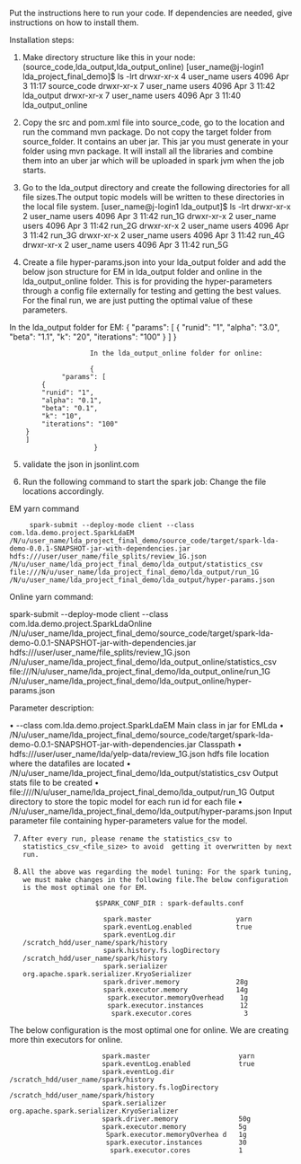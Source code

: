 Put the instructions here to run your code. If dependencies are needed, give instructions on how to install them.

Installation steps:

1.	Make directory structure like this in your node: (source_code,lda_output,lda_output_online)
                [user_name@j-login1 lda_project_final_demo]$ ls -lrt
                  drwxr-xr-x 4 user_name users 4096 Apr  3 11:17 source_code
                   drwxr-xr-x 7 user_name users 4096 Apr  3 11:42 lda_output
                   drwxr-xr-x 7 user_name users 4096 Apr  3 11:40 lda_output_online


2.	Copy the src and pom.xml file into source_code, go to the location and run the command mvn package. Do not copy the target folder from source_folder. It contains an uber jar. This jar you must generate in your folder using mvn package. It will install all the libraries and combine them into an uber jar which will be uploaded in spark jvm when the job starts.

3.	  Go to the lda_output directory and create the following directories for all file sizes.The output 
                 topic models will be written to these directories in the local file system.
                  [user_name@j-login1 lda_output]$ ls -lrt
                  drwxr-xr-x 2 user_name users 4096 Apr  3 11:42 run_1G
                  drwxr-xr-x 2 user_name users 4096 Apr  3 11:42 run_2G
                  drwxr-xr-x 2 user_name users 4096 Apr  3 11:42 run_3G
                  drwxr-xr-x 2 user_name users 4096 Apr  3 11:42 run_4G
                  drwxr-xr-x 2 user_name users 4096 Apr  3 11:42 run_5G
				  
				  
4.	Create a file hyper-params.json into your lda_output folder and add the below json structure for EM in lda_output folder and online in the lda_output_online folder. This is for providing the hyper-parameters through a config file externally for testing and getting the best values. For the final run, we are just putting the optimal value of these parameters.

In the lda_output folder for EM:
                     {
	                "params": [
		      {
			"runid": "1",
			"alpha": "3.0",
			"beta": "1.1",
			"k": "20",
			"iterations": "100"
		      }
		]
                       }


                        In the lda_output_online folder for online:

                        {
	             "params": [
		    {
			"runid": "1",
			"alpha": "0.1",
			"beta": "0.1",
			"k": "10",
			"iterations": "100"
		}
		]
                         }



5. validate the json in jsonlint.com


6. Run the following command to start the spark job: Change the file locations accordingly.
                       
EM yarn command
         
		 spark-submit --deploy-mode client --class com.lda.demo.project.SparkLdaEM                                                 /N/u/user_name/lda_project_final_demo/source_code/target/spark-lda-demo-0.0.1-SNAPSHOT-jar-with-dependencies.jar hdfs:///user/user_name/file_splits/review_1G.json       /N/u/user_name/lda_project_final_demo/lda_output/statistics_csv                                                                file:///N/u/user_name/lda_project_final_demo/lda_output/run_1G                                                                /N/u/user_name/lda_project_final_demo/lda_output/hyper-params.json
		 
		 
Online yarn command:

spark-submit --deploy-mode client --class com.lda.demo.project.SparkLdaOnline /N/u/user_name/lda_project_final_demo/source_code/target/spark-lda-demo-0.0.1-SNAPSHOT-jar-with-dependencies.jar hdfs:///user/user_name/file_splits/review_1G.json /N/u/user_name/lda_project_final_demo/lda_output_online/statistics_csv file:///N/u/user_name/lda_project_final_demo/lda_output_online/run_1G /N/u/user_name/lda_project_final_demo/lda_output_online/hyper-params.json


Parameter description:

•	--class com.lda.demo.project.SparkLdaEM    Main class in jar for EMLda
•	/N/u/user_name/lda_project_final_demo/source_code/target/spark-lda-demo-0.0.1-SNAPSHOT-jar-with-dependencies.jar    Classpath
•	hdfs:///user/user_name/lda/yelp-data/review_1G.json    hdfs file location where the datafiles are located
•	/N/u/user_name/lda_project_final_demo/lda_output/statistics_csv    Output stats file to be created
•	file:////N/u/user_name/lda_project_final_demo/lda_output/run_1G   Output directory to store the topic model for each run id for each file
•	/N/u/user_name/lda_project_final_demo/lda_output/hyper-params.json    Input parameter file containing hyper-parameters value for the model.


7.     After every run, please rename the statistics_csv to statistics_csv_<file_size> to avoid  getting it overwritten by next run.



8.     All the above was regarding the model tuning: For the spark tuning, we must make changes in the following file.The below configuration is the most optimal one for EM.

                         $SPARK_CONF_DIR : spark-defaults.conf

                           spark.master                     yarn
                           spark.eventLog.enabled           true
                           spark.eventLog.dir               /scratch_hdd/user_name/spark/history
                           spark.history.fs.logDirectory    /scratch_hdd/user_name/spark/history
                           spark.serializer                 org.apache.spark.serializer.KryoSerializer
                           spark.driver.memory              28g
                           spark.executor.memory            14g
                            spark.executor.memoryOverhead    1g
                            spark.executor.instances         12
                             spark.executor.cores             3

The below configuration is the most optimal one for online. We are creating more thin executors for online.
                          
                           spark.master                      yarn
                           spark.eventLog.enabled            true
                           spark.eventLog.dir                /scratch_hdd/user_name/spark/history
                           spark.history.fs.logDirectory     /scratch_hdd/user_name/spark/history
                           spark.serializer                  org.apache.spark.serializer.KryoSerializer
                           spark.driver.memory               50g
                           spark.executor.memory             5g
                            Spark.executor.memoryOverhea d   1g
                            spark.executor.instances         30
                             spark.executor.cores            1


		 
		 

